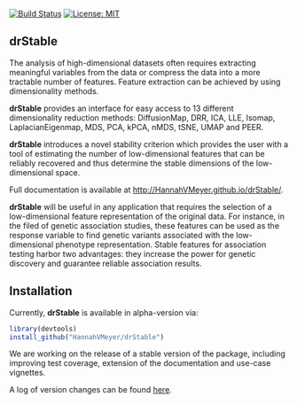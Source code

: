 
<!-- README.md is generated from README.Rmd. Please edit that file -->

[![Build
Status](https://travis-ci.org/HannahVMeyer/drStable.svg?branch=master)](https://travis-ci.org/HannahVMeyer/drStable)
[![License:
MIT](https://img.shields.io/badge/License-MIT-yellow.svg)](https://opensource.org/licenses/MIT)

## <i class="fas fa-shapes" aria-hidden="true"></i> drStable

The analysis of high-dimensional datasets often requires extracting
meaningful variables from the data or compress the data into a more
tractable number of features. Feature extraction can be achieved by
using dimensionality methods.

**drStable** provides an interface for easy access to 13 different
dimensionality reduction methods: DiffusionMap, DRR, ICA, LLE, Isomap,
LaplacianEigenmap, MDS, PCA, kPCA, nMDS, tSNE, UMAP and PEER.

**drStable** introduces a novel stability criterion which provides the
user with a tool of estimating the number of low-dimensional features
that can be reliably recovered and thus determine the stable dimensions
of the low-dimensional space.

Full documentation is available at
<http://HannahVMeyer.github.io/drStable/>.

**drStable** will be useful in any application that requires the
selection of a low-dimensional feature representation of the original
data. For instance, in the filed of genetic association studies, these
features can be used as the response variable to find genetic variants
associated with the low-dimensional phenotype representation. Stable
features for association testing harbor two advantages: they increase
the power for genetic discovery and guarantee reliable association
results.

## <i class="fa fa-rocket" aria-hidden="true"></i> Installation

Currently, **drStable** is available in alpha-version via:

``` r
library(devtools)
install_github("HannahVMeyer/drStable")
```

We are working on the release of a stable version of the package,
including improving test coverage, extension of the documentation and
use-case vignettes.

A log of version changes can be found
[here](https://github.com/HannahVMeyer/drStable/blob/master/NEWS.md).
